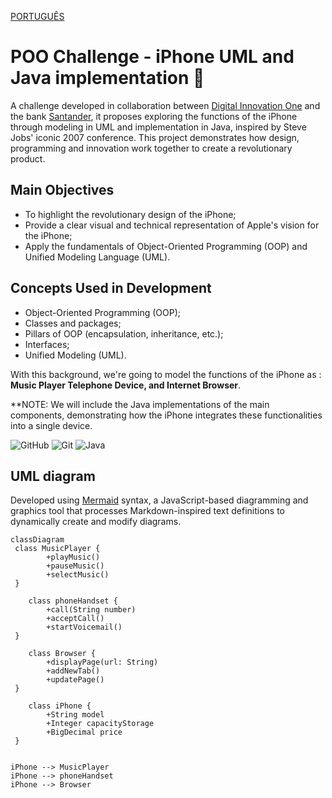 [PORTUGUÊS](README.md)
# POO Challenge - iPhone UML and Java implementation 📱

A challenge developed in collaboration between [Digital Innovation One](https://www.dio.me/) and the bank [Santander](https://www.santander.com.br/), it proposes exploring the functions of the iPhone through modeling in UML and implementation in Java, inspired by Steve Jobs' iconic 2007 conference. This project demonstrates how design, programming and innovation work together to create a revolutionary product.

## **Main Objectives**

- To highlight the revolutionary design of the iPhone;
- Provide a clear visual and technical representation of Apple's vision for the iPhone;
- Apply the fundamentals of Object-Oriented Programming (OOP) and Unified Modeling Language (UML).

## **Concepts Used in Development**

- Object-Oriented Programming (OOP);
- Classes and packages;
- Pillars of OOP (encapsulation, inheritance, etc.);
- Interfaces;
- Unified Modeling (UML).

With this background, we're going to model the functions of the iPhone as :
**Music Player 
**Telephone Device**,
and Internet Browser**.

**NOTE: We will include the Java implementations of the main components, demonstrating how the iPhone integrates these functionalities into a single device.

![GitHub](https://img.shields.io/badge/GitHub-000?style=for-the-badge&logo=github&logoColor=30A3DC)
![Git](https://img.shields.io/badge/Git-000?style=for-the-badge&logo=git&logoColor=E94D5F)
![Java](https://img.shields.io/badge/Java-000?style=for-the-badge&logo=openjdk&logoColor=ED8B00)
 
## UML diagram
Developed using [Mermaid](https://mermaid.js.org/) syntax, a JavaScript-based diagramming and graphics tool that processes Markdown-inspired text definitions to dynamically create and modify diagrams.
```mermaid
classDiagram
 class MusicPlayer {
        +playMusic()
        +pauseMusic()
        +selectMusic()
 }

    class phoneHandset {
        +call(String number)
        +acceptCall()
        +startVoicemail()
 }

    class Browser {
        +displayPage(url: String)
        +addNewTab()
        +updatePage()
 }

    class iPhone {
        +String model
        +Integer capacityStorage
        +BigDecimal price
 }


iPhone --> MusicPlayer
iPhone --> phoneHandset
iPhone --> Browser
```
